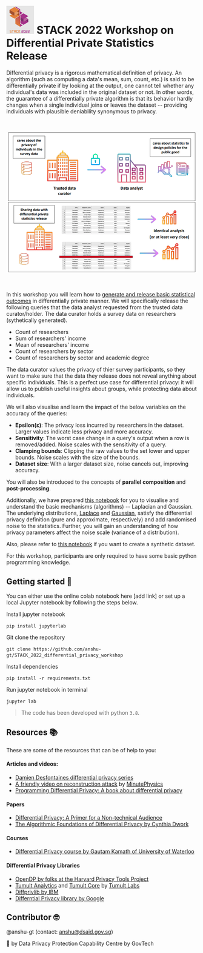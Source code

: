 
# ![](images/stack_logo.png) STACK 2022 Workshop on Differential Private Statistics Release 

Differential privacy is a rigorous mathematical definition of privacy. An algorithm (such as computing a data's mean, sum, count, etc.) is said to be differentially private if by looking at the output, one cannot tell whether any individual's data was included in the original dataset or not. In other words, the guarantee of a differentially private algorithm is that its behavior hardly changes when a single individual joins or leaves the dataset -- providing individuals with plausible deniability synonymous to privacy.

<br>

![](images/dp_use_case.png)  

<br>

In this workshop you will learn how to [generate and release basic statistical outcomes](https://github.com/anshu-gt/STACK_2022_differential_privacy_workshop/blob/main/reseachers_survey_stats_release.ipynb) in differentially private manner. We will specifically release the following queries that the data analyst requested from the trusted data curator/holder. The data curator holds a survey data on researchers (sythetically generated).

- Count of researchers
- Sum of researchers' income
- Mean of researchers' income
- Count of researchers by sector
- Count of researchers by sector and academic degree

The data curator values the privacy of thier survey participants, so they want to make sure that the data they release does not reveal anything about specific individuals. This is a perfect use case for differential privacy: it will allow us to publish useful insights about groups, while protecting data about individuals.

We will also visualise and learn the impact of the below variables on the accuracy of the queries: 
- **Epsilon(ε)**: The privacy loss incurred by researchers in the dataset. Larger values indicate less privacy and more accuracy.
- **Sensitivity**: The worst case change in a query's output when a row is removed/added. Noise scales with the sensitivity of a query.
- **Clamping bounds**: Clipping the raw values to the set lower and upper bounds. Noise scales with the size of the bounds.
- **Dataset size**: With a larger dataset size, noise cancels out, improving accuracy.

You will also be introduced to the concepts of **parallel composition** and **post-processing**.

Additionally, we have prepared [this notebook](https://github.com/anshu-gt/STACK_2022_differential_privacy_workshop/blob/main/mechanisms.ipynb) for you to visualise and understand the basic mechanisms (algorithms) -- Laplacian and Gaussian. The underlying distributions, [Laplace](https://en.wikipedia.org/wiki/Laplace_distribution) and [Gaussian](https://en.wikipedia.org/wiki/Normal_distribution), satisfy the differential privacy definition (pure and approximate, respectively) and add randomised noise to the statistics.
Further, you will gain an understanding of how privacy parameters affect the noise scale (variance of a distribution).

Also, please refer to [this notebook](https://github.com/anshu-gt/STACK_2022_differential_privacy_workshop/blob/main/generate_data.ipynb) if you want to create a synthetic dataset.

For this workshop, participants are only required to have some basic python programming knowledge.  


## Getting started :rocket:	

You can either use the online colab notebook here [add link] or set up a local Jupyter notebook by following the steps below.

Install jupyter notebook 
```
pip install jupyterlab
```

Git clone the repository
```
git clone https://github.com/anshu-gt/STACK_2022_differential_privacy_workshop
```

Install dependencies
```
pip install -r requirements.txt
```

Run jupyter notebook in terminal
```
jupyter lab
```

> The code has been developed with python `3.8`.

## Resources :books:
These are some of the resources that can be of help to you:

#### Articles and videos:
- [Damien Desfontaines differential privacy series](https://desfontain.es/privacy/friendly-intro-to-differential-privacy.html)
- [A friendly video on reconstruction attack](https://www.youtube.com/watch?v=pT19VwBAqKA) by [MinutePhysics](https://en.wikipedia.org/wiki/MinutePhysics)
- [Programming Differential Privacy: A book about differential privacy](https://programming-dp.com/intro.html) 

#### Papers  
- [Differential Privacy: A Primer for a Non-technical Audience](https://privacytools.seas.harvard.edu/files/privacytools/files/pedagogical-document-dp_0.pdf)
- [The Algorithmic Foundations of Differential Privacy by Cynthia Dwork](https://www.cis.upenn.edu/~aaroth/Papers/privacybook.pdf)

#### Courses
- [Differential Privacy course by Gautam Kamath of University of Waterloo](http://www.gautamkamath.com/CS860-fa2020.html)  

#### Differential Privacy Libraries 
- [OpenDP by folks at the Harvard Privacy Tools Project](https://github.com/opendp/opendp)
- [Tumult Analytics](https://gitlab.com/tumult-labs/analytics) and [Tumult Core](https://gitlab.com/tumult-labs/core) by [Tumult Labs](https://www.tmlt.io/)
- [Diffprivlib by IBM](https://github.com/IBM/differential-privacy-library)
- [Differntial Privacy library by Google](https://github.com/google/differential-privacy) 


## Contributor :nerd_face:	
@anshu-gt (contact: anshu@dsaid.gov.sg)

:muscle: by Data Privacy Protection Capability Centre by GovTech
